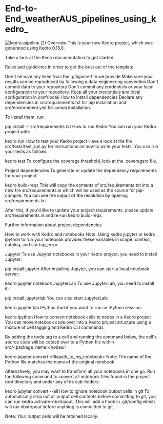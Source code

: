 # End-to-End_weatherAUS_pipelines_using_kedro_
![kedro-pipeline (2)](https://github.com/NileshCT/End-to-End_weatherAUS_pipelines_using_kedro_/assets/122884969/423080aa-c47b-4398-a952-455ca2efe01d)
Overview
This is your new Kedro project, which was generated using Kedro 0.18.8.

Take a look at the Kedro documentation to get started.

Rules and guidelines
In order to get the best out of the template:

Don't remove any lines from the .gitignore file we provide
Make sure your results can be reproduced by following a data engineering convention
Don't commit data to your repository
Don't commit any credentials or your local configuration to your repository. Keep all your credentials and local configuration in conf/local/
How to install dependencies
Declare any dependencies in src/requirements.txt for pip installation and src/environment.yml for conda installation.

To install them, run:

pip install -r src/requirements.txt
How to run Kedro
You can run your Kedro project with:

kedro run
How to test your Kedro project
Have a look at the file src/tests/test_run.py for instructions on how to write your tests. You can run your tests as follows:

kedro test
To configure the coverage threshold, look at the .coveragerc file.

Project dependencies
To generate or update the dependency requirements for your project:

kedro build-reqs
This will copy the contents of src/requirements.txt into a new file src/requirements.in which will be used as the source for pip-compile. You can see the output of the resolution by opening src/requirements.txt.

After this, if you'd like to update your project requirements, please update src/requirements.in and re-run kedro build-reqs.

Further information about project dependencies

How to work with Kedro and notebooks
Note: Using kedro jupyter or kedro ipython to run your notebook provides these variables in scope: context, catalog, and startup_error.

Jupyter
To use Jupyter notebooks in your Kedro project, you need to install Jupyter:

pip install jupyter
After installing Jupyter, you can start a local notebook server:

kedro jupyter notebook
JupyterLab
To use JupyterLab, you need to install it:

pip install jupyterlab
You can also start JupyterLab:

kedro jupyter lab
IPython
And if you want to run an IPython session:

kedro ipython
How to convert notebook cells to nodes in a Kedro project
You can move notebook code over into a Kedro project structure using a mixture of cell tagging and Kedro CLI commands.

By adding the node tag to a cell and running the command below, the cell's source code will be copied over to a Python file within src/<package_name>/nodes/:

kedro jupyter convert <filepath_to_my_notebook>
Note: The name of the Python file matches the name of the original notebook.

Alternatively, you may want to transform all your notebooks in one go. Run the following command to convert all notebook files found in the project root directory and under any of its sub-folders:

kedro jupyter convert --all
How to ignore notebook output cells in git
To automatically strip out all output cell contents before committing to git, you can run kedro activate-nbstripout. This will add a hook in .git/config which will run nbstripout before anything is committed to git.

Note: Your output cells will be retained locally.
